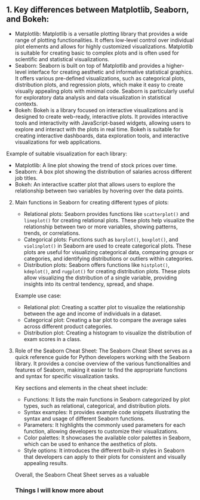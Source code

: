 ## 1. Key differences between Matplotlib, Seaborn, and Bokeh:
   - Matplotlib: Matplotlib is a versatile plotting library that provides a wide range of plotting functionalities. It offers low-level control over individual plot elements and allows for highly customized visualizations. Matplotlib is suitable for creating basic to complex plots and is often used for scientific and statistical visualizations.
   - Seaborn: Seaborn is built on top of Matplotlib and provides a higher-level interface for creating aesthetic and informative statistical graphics. It offers various pre-defined visualizations, such as categorical plots, distribution plots, and regression plots, which make it easy to create visually appealing plots with minimal code. Seaborn is particularly useful for exploratory data analysis and data visualization in statistical contexts.
   - Bokeh: Bokeh is a library focused on interactive visualizations and is designed to create web-ready, interactive plots. It provides interactive tools and interactivity with JavaScript-based widgets, allowing users to explore and interact with the plots in real time. Bokeh is suitable for creating interactive dashboards, data exploration tools, and interactive visualizations for web applications.

   Example of suitable visualization for each library:
   - Matplotlib: A line plot showing the trend of stock prices over time.
   - Seaborn: A box plot showing the distribution of salaries across different job titles.
   - Bokeh: An interactive scatter plot that allows users to explore the relationship between two variables by hovering over the data points.

2. Main functions in Seaborn for creating different types of plots:
   - Relational plots: Seaborn provides functions like `scatterplot()` and `lineplot()` for creating relational plots. These plots help visualize the relationship between two or more variables, showing patterns, trends, or correlations.
   - Categorical plots: Functions such as `barplot()`, `boxplot()`, and `violinplot()` in Seaborn are used to create categorical plots. These plots are useful for visualizing categorical data, comparing groups or categories, and identifying distributions or outliers within categories.
   - Distribution plots: Seaborn offers functions like `histplot()`, `kdeplot()`, and `rugplot()` for creating distribution plots. These plots allow visualizing the distribution of a single variable, providing insights into its central tendency, spread, and shape.

   Example use case:
   - Relational plot: Creating a scatter plot to visualize the relationship between the age and income of individuals in a dataset.
   - Categorical plot: Creating a bar plot to compare the average sales across different product categories.
   - Distribution plot: Creating a histogram to visualize the distribution of exam scores in a class.

3. Role of the Seaborn Cheat Sheet:
   The Seaborn Cheat Sheet serves as a quick reference guide for Python developers working with the Seaborn library. It provides a concise overview of the various functionalities and features of Seaborn, making it easier to find the appropriate functions and syntax for specific visualization tasks. 

   Key sections and elements in the cheat sheet include:
   - Functions: It lists the main functions in Seaborn categorized by plot types, such as relational, categorical, and distribution plots.
   - Syntax examples: It provides example code snippets illustrating the syntax and usage of different Seaborn functions.
   - Parameters: It highlights the commonly used parameters for each function, allowing developers to customize their visualizations.
   - Color palettes: It showcases the available color palettes in Seaborn, which can be used to enhance the aesthetics of plots.
   - Style options: It introduces the different built-in styles in Seaborn that developers can apply to their plots for consistent and visually appealing results.

   Overall, the Seaborn Cheat Sheet serves as a valuable

   ### Things  I will know more about